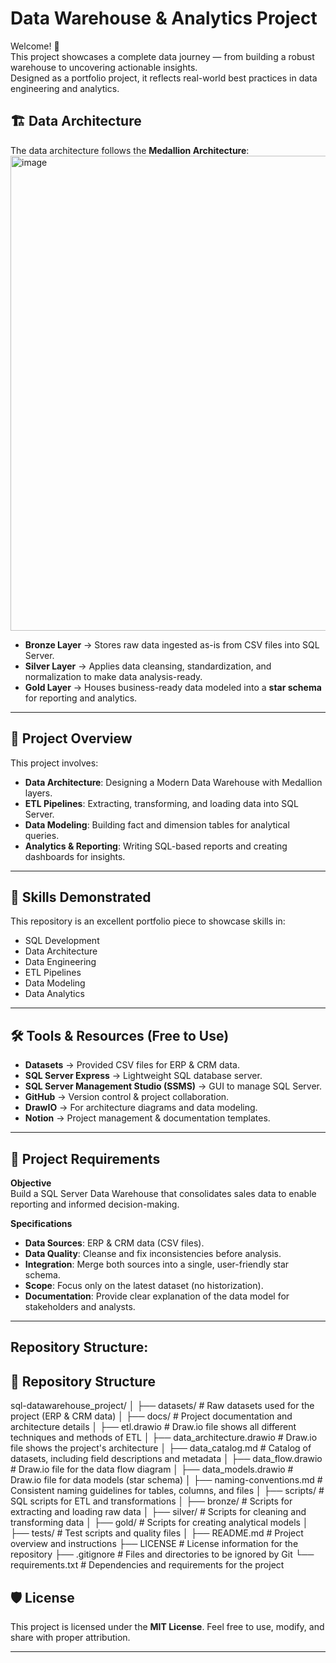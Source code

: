 # Data Warehouse & Analytics Project  

Welcome! 🚀  
This project showcases a complete data journey — from building a robust warehouse to uncovering actionable insights.  
Designed as a portfolio project, it reflects real-world best practices in data engineering and analytics.  


## 🏗️ Data Architecture  

The data architecture follows the **Medallion Architecture**:  
<img width="898" height="760" alt="image" src="https://github.com/user-attachments/assets/0b4048a9-8c83-4ba3-adb1-9574316b3b96" />


- **Bronze Layer** → Stores raw data ingested as-is from CSV files into SQL Server.  
- **Silver Layer** → Applies data cleansing, standardization, and normalization to make data analysis-ready.  
- **Gold Layer** → Houses business-ready data modeled into a **star schema** for reporting and analytics.  

---

## 📖 Project Overview  

This project involves:  
- **Data Architecture**: Designing a Modern Data Warehouse with Medallion layers.  
- **ETL Pipelines**: Extracting, transforming, and loading data into SQL Server.  
- **Data Modeling**: Building fact and dimension tables for analytical queries.  
- **Analytics & Reporting**: Writing SQL-based reports and creating dashboards for insights.  

---

## 🎯 Skills Demonstrated  

This repository is an excellent portfolio piece to showcase skills in:  
- SQL Development  
- Data Architecture  
- Data Engineering  
- ETL Pipelines  
- Data Modeling  
- Data Analytics  

---

## 🛠️ Tools & Resources (Free to Use)  

- **Datasets** → Provided CSV files for ERP & CRM data.  
- **SQL Server Express** → Lightweight SQL database server.  
- **SQL Server Management Studio (SSMS)** → GUI to manage SQL Server.  
- **GitHub** → Version control & project collaboration.  
- **DrawIO** → For architecture diagrams and data modeling.  
- **Notion** → Project management & documentation templates.  

---

## 🚀 Project Requirements  

**Objective**  
Build a SQL Server Data Warehouse that consolidates sales data to enable reporting and informed decision-making.  

**Specifications**  
- **Data Sources**: ERP & CRM data (CSV files).  
- **Data Quality**: Cleanse and fix inconsistencies before analysis.  
- **Integration**: Merge both sources into a single, user-friendly star schema.  
- **Scope**: Focus only on the latest dataset (no historization).  
- **Documentation**: Provide clear explanation of the data model for stakeholders and analysts.  

---
## Repository Structure:

## 📂 Repository Structure

sql-datawarehouse_project/
│
├── datasets/                           # Raw datasets used for the project (ERP & CRM data)
│
├── docs/                               # Project documentation and architecture details
│   ├── etl.drawio                      # Draw.io file shows all different techniques and methods of ETL
│   ├── data_architecture.drawio        # Draw.io file shows the project's architecture
│   ├── data_catalog.md                 # Catalog of datasets, including field descriptions and metadata
│   ├── data_flow.drawio                # Draw.io file for the data flow diagram
│   ├── data_models.drawio              # Draw.io file for data models (star schema)
│   ├── naming-conventions.md           # Consistent naming guidelines for tables, columns, and files
│
├── scripts/                            # SQL scripts for ETL and transformations
│   ├── bronze/                         # Scripts for extracting and loading raw data
│   ├── silver/                         # Scripts for cleaning and transforming data
│   ├── gold/                           # Scripts for creating analytical models
│
├── tests/                              # Test scripts and quality files
│
├── README.md                           # Project overview and instructions
├── LICENSE                             # License information for the repository
├── .gitignore                          # Files and directories to be ignored by Git
└── requirements.txt                    # Dependencies and requirements for the project


## 🛡️ License  

This project is licensed under the **MIT License**. Feel free to use, modify, and share with proper attribution.  

---
